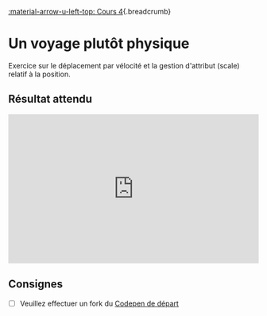 [:material-arrow-u-left-top: Cours 4](../cours04.md){.breadcrumb}

# Un voyage plutôt physique

Exercice sur le déplacement par vélocité et la gestion d'attribut (scale) relatif à la position.

## Résultat attendu

<iframe class="aspect-2-1" height="300" style="width: 100%;" scrolling="no" title="Phaser - Déplacement WASD+Physique PUBLIC" src="https://codepen.io/tim-momo/embed/OJeeVxP/e0d7207c2cd8a03a5a34647906c74651?default-tab=&theme-id=50173" frameborder="no" loading="lazy" allowtransparency="true" allowfullscreen="true">
  See the Pen <a href="https://codepen.io/tim-momo/pen/OJeeVxP/e0d7207c2cd8a03a5a34647906c74651">
  Phaser - Déplacement WASD+Physique PUBLIC</a> by TIM Montmorency (<a href="https://codepen.io/tim-momo">@tim-momo</a>)
  on <a href="https://codepen.io">CodePen</a>.
</iframe>

## Consignes

- [ ] Veuillez effectuer un fork du [Codepen de départ](https://codepen.io/tim-momo/pen/WNqqvGr)
